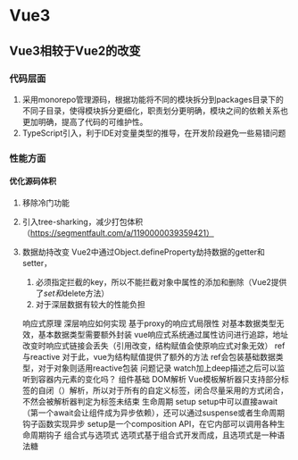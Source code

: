 # Vue3

## Vue3相较于Vue2的改变

### 代码层面
1. 采用monorepo管理源码，根据功能将不同的模块拆分到packages目录下的不同子目录，使得模块拆分更细化，职责划分更明确，模块之间的依赖关系也更加明确，提高了代码的可维护性。
2. TypeScript引入，利于IDE对变量类型的推导，在开发阶段避免一些易错问题

### 性能方面

#### 优化源码体积
1. 移除冷门功能
2. 引入tree-sharking，减少打包体积（https://segmentfault.com/a/1190000039359421）

3. 数据劫持改变
   Vue2中通过Object.defineProperty劫持数据的getter和setter，
   1. 必须指定拦截的key，所以不能拦截对象中属性的添加和删除（Vue2提供了$set和$delete方法）
   2. 对于深层数据有较大的性能负担


	响应式原理
		深层响应如何实现
		基于proxy的响应式局限性
			对基本数据类型无效，基本数据类型需要额外封装
			vue响应式系统通过属性访问进行追踪，地址改变时响应式链接会丢失（引用改变，结构赋值会使原响应式对象无效）
		ref与reactive
			对于此，vue为结构赋值提供了额外的方法
			ref会包装基础数据类型，对于对象则适用reactive包装
		问题记录
			watch加上deep描述之后可以监听到容器内元素的变化吗？
	组件基础
		DOM解析
			Vue模板解析器只支持部分标签的自闭（<tem />）解析，所以对于所有的自定义标签，闭合尽量采用<tem></tem>的方式闭合，不然会被解析器判定为标签未结束
		生命周期
			setup
				setup中可以直接await（第一个await会让组件成为异步依赖），还可以通过suspense或者生命周期钩子函数实现异步
				setup是一个composition API，在它内部可以调用各种生命周期钩子
		组合式与选项式
			选项式基于组合式开发而成，且选项式是一种语法糖
			<script setup>对应组合式
	深入组件
		组件注册
			全局注册
				全局注册的组件在子组件内不需要引入即可使用，但是对于未使用的全局组件，在生产打包时Tree-Shaking不会将其自动移除
				全局组测和全局变量一样，多了会导致项目后期维护复杂化
			局部注册
		props
			类型注解
				首字母大写的js默认类型与小写的有什么区别
		插槽（slot）
			问题总结
				如何判断slot中是否传入组件
					一般建议利用slot默认组件特性去判断
					如果是在父组件中进行监听，还是建议数据的监听，这样逻辑也会更通顺一些
		依赖注入（provide/inject）
		异步组件
	逻辑复用
		组合式函数（VUE3模块化最佳体现，也是组被叫做组合式的原因）
			函数应该是一个同步函数（或者异步不会破坏返回值的响应式），可以使VUE能够确定当前正在执行的是哪个组件，以致于：
3. 将声明周期钩子注册到该组件实例
4. 将计算属性和监听器注册到该组件实例，并在卸载时移除监，避免内存泄漏
			mixin缺点
				数据源不清晰
				命名空间冲突
				隐式的跨mixin交流
			和无渲染组件的对比
			和React Hooks的对比
		自定义指令
			相较于组合式函数对逻辑的复用，自定义指令侧重于对DOM操作逻辑的复用，而且更深入DOM的生命周期（指令钩子）
			在setup中，任何以v开头的驼峰式变量都可以被用作一个自定义指令（语法糖）。在选项式中，需要通过directives选项注册（注册不需要v）
			指令钩子
				created
				beforeMount
				mounted
					在绑定元素以及其全部子组件挂载之后
				beforeUpdate
				updated
				beforeUnmount
				unMounted
			钩子参数
				el
					指令绑定的元素（DOM）
				binding(v-directive: arg.modifiers = value)
					value
						传给指令的值（等于号后面），可以是表达式（表达式被传入后会自定执行，实际传进来的也是基础数据类型或引用类型）
					oldValue
						之前的值（只适用于更新）
					arg
						传递给指令的参数（可以基于参数的响应式做相应的改变，参考组合式函数中的unref）
					modifiers
						传过来的修饰符
					instance
						使用此指令的组件实例（component）
					dir
						指令的定义对象
				vnode
				prevNode
			问题记录
				指令内存泄漏风险（指令中监听事件卸载时机以及引用存储）
					在指令所在的module中维护一个记录指令事件的表结构
					通过元素的dataset attribute实现
				vue3支持多根节点，但指令应用到多根节点组件时会被忽略且抛出警告
					不推荐在封闭组件上使用自定义指令
					对封闭组件进行包装
			除了el外，其它参数都是只读的（或者不建议修改）
		插件
	内置组件
		transition
		teleport
			与vue2种portal的比较
	应用规模化
		单文件组件（SFC）
			使用SFC必须使用构建工具
			SFC的优势
				可以编写模块化的组件，使强相关的关注点内聚到一起
				预编译模版，避免运行时编译开销
				作用域CSS，防止污染
				在使用组合式API时语法更简单
				通过交叉分析模版和洛基代码能进行更多编译时优化
				开箱即用的模块热更新（HMR）支持
			SFC是如何工作的
				编译时，.vue文件交由@vue/compiler-sfc编译成js和css文件
				SFC编译后的js是一个标准的ES模块，可以在其他js文件中被导入
				SFC中的<style>在开发时会注入成原生的H5标签以支持热更新，生产环境下它们会被抽取成一个单独的css文件
			集成了SFC的编译工具
				vite
				vue-cli
				vue
		工具链（推荐在项目搭建初期时详细阅读，方便环境搭建）
		前端路由
			与服务端路由区别
				路由代表资源，服务端的路由对应前端的一些资源，比如一个html、css、js文件
				前端路由改变不会向后端发送资源请求
		服务端渲染（SSR）
			用户访问的时候，服务端动态打包静态资源给用户
			优点
				快，尤其是对重视首屏加载这类资源来说
				更好的SEO
			缺点
				需要更高的服务器负载
				开发与构建需要nodejs支持
				一些特定的生命周期钩子无效
			静态站点生成（SSG）
				预渲染，给所有用户的都是统一的静态资源（类似SPA的index）
				当数据变化时，需要重新生成页面
	最佳实践
	TS支持
	VUE3进阶
	provide、inject实现原理
	diff算法
	问题记录
		emit事件向上多层传递
		ts文件导出的defineComponent在开发环境可以正常使用，生产环境不能渲染
		defineComponent在组件中使用时是局部组件，局部组件的渲染受其所在组件影响




Vue2
	响应式原理
	生命周期
	portal
		源自于react
		实现方式
			router-view
			promise
			工具
				portal-vue
	export
	component
		name
	性能优化